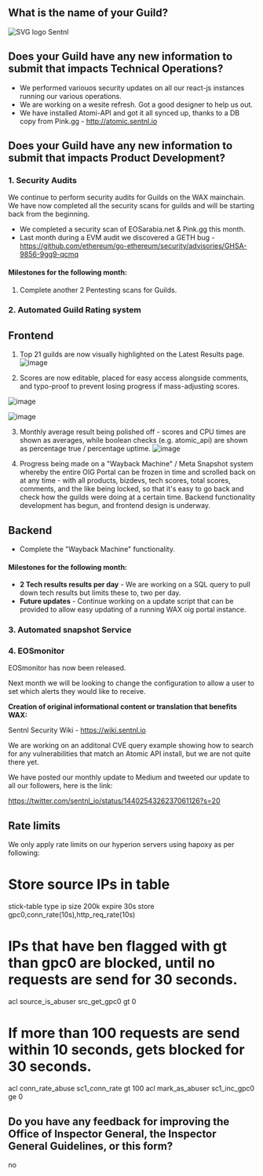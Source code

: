 ## What is the name of your Guild?

![SVG logo](https://www.sentnl.io/sentnl.svg)
Sentnl

## Does your Guild have any new information to submit that impacts Technical Operations?

* We performed variouos security updates on all our react-js instances running our various operations.
* We are working on a wesite refresh. Got a good designer to help us out.
* We have installed Atomi-API and got it all synced up, thanks to a DB copy from Pink.gg -  http://atomic.sentnl.io


## Does your Guild have any new information to submit that impacts Product Development?


### 1. Security Audits

We continue to perform security audits for Guilds on the WAX mainchain.
We have now completed  all the security scans for guilds and will be starting back from the beginning. 

*  We completed a security scan of EOSarabia.net & Pink.gg this month.
*  Last month during a EVM audit we discovered a GETH bug - https://github.com/ethereum/go-ethereum/security/advisories/GHSA-9856-9gg9-qcmq



#### Milestones for the following month:

1.  Complete another 2 Pentesting scans for Guilds.



### 2. Automated Guild Rating system

## Frontend

1. Top 21 guilds are now visually highlighted on the Latest Results page.
![image](https://user-images.githubusercontent.com/6784287/133969268-ac11a0fe-427b-4e13-bb5b-71e77723543b.png)

2. Scores are now editable, placed for easy access alongside comments, and typo-proof to prevent losing progress if mass-adjusting scores.

![image](https://user-images.githubusercontent.com/6784287/133969285-19c6ae9a-29bf-49cb-b6d0-03f35b1230ad.png)

![image](https://user-images.githubusercontent.com/6784287/133969295-266da6de-d9fc-4c22-b967-06736c9cc8fa.png)

3. Monthly average result being polished off - scores and CPU times are shown as averages, while boolean checks (e.g. atomic_api) are shown as percentage true / percentage uptime.
![image](https://user-images.githubusercontent.com/6784287/133969320-e72b3ef9-4df9-4340-88bb-46a06d9c5578.png)

4. Progress being made on a "Wayback Machine" / Meta Snapshot system whereby the entire OIG Portal can be frozen in time and scrolled back on at any time - with all products, bizdevs, tech scores, total scores, comments, and the like being locked, so that it's easy to go back and check how the guilds were doing at a certain time. Backend functionality development has begun, and frontend design is underway.
 

## Backend

- Complete the "Wayback Machine" functionality.

#### Milestones for the following month:

- **2 Tech results results per day**  - We are working on a SQL query to pull down tech results but limits these to, two per day. 
- **Future updates** - Continue working on a update script that can be provided to allow easy updating of a running WAX oig portal instance. 


### 3. Automated snapshot Service


### 4. EOSmonitor

EOSmonitor has now been released.

Next month we will be looking to change the configuration to allow a user to set which alerts they would like to receive.


**Creation of original informational content or translation that benefits WAX:**

Sentnl Security Wiki  - https://wiki.sentnl.io

We are working on an additonal CVE query example showing how to search for any vulnerabilities that match an Atomic API install, but we are not quite there yet. 


We have posted our monthly update to Medium and tweeted our update to all our followers, here is the link:

https://twitter.com/sentnl_io/status/1440254326237061126?s=20


## Rate limits ##

We only apply rate limits on our hyperion servers using hapoxy as per following:


# Store source IPs in table 
stick-table type ip size 200k expire 30s store  gpc0,conn_rate(10s),http_req_rate(10s)

  # IPs that have ben flagged with gt than gpc0  are blocked, until no requests are send for 30 seconds. 
acl source_is_abuser src_get_gpc0 gt 0

# If more than 100 requests are send within 10 seconds, gets blocked for 30 seconds.
acl conn_rate_abuse  sc1_conn_rate gt 100
acl mark_as_abuser   sc1_inc_gpc0  ge 0


## Do you have any feedback for improving the Office of Inspector General, the Inspector General Guidelines, or this form?
no